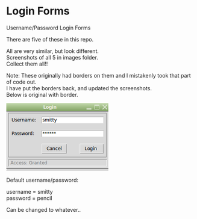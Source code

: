 # Login Forms
Username/Password Login Forms 

There are five of these in this repo.  

All are very similar, but look different.  
Screenshots of all 5 in images folder.  
Collect them all!!  

Note: These originally had borders on them and I mistakenly took that part of code out.  
I have put the borders back, and updated the screenshots.   
Below is original with border.

![Screenshot](login.png)
  
  Default username/password:  
  
  username = smitty  
  password = pencil  
  
  Can be changed to whatever..
  
  
